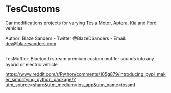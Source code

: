 # TesCustoms

Car modifications projects for varying [Tesla Motor](https://www.tesla.com), [Aptera](https://www.aptera.shop), [Kia](https://www.kia.com/us/en/ev) and [Ford](https://shop.ford.com/showroom/?gnav=header-electrified-all-vehicles#/) vehicles 

Author: Blaze Sanders - Twitter @BlazeDSanders - Email: dev@blazesanders.com <br> <br>

TesMuffler: Bluetooth stream premium custom muffler sounds into any hybrid or electric vehicle

https://www.reddit.com/r/Python/comments/105g879/introducing_pypi_maker_simplifying_python_package/?utm_source=share&utm_medium=ios_app&utm_name=iossmf